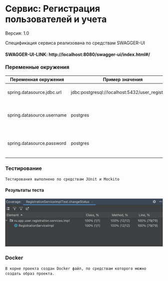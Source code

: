 # Сервис:  Регистрация пользователей и учета


Версия: 1.0

Спецификация сервиса реализована по средствам SWAGGER-UI
#### SWAGGER-UI-LINK: http://localhost:8080/swagger-ui/index.html#/


### Переменные окружения

| Переменная окружения       | Пример значения                                    | Описание                                 |
|----------------------------|----------------------------------------------------|------------------------------------------|
| spring.datasource.jdbc.url | jdbc:postgresql://localhost:5432/user_registration | JDBC строка подключения к PG             |
| spring.datasource.username | postgres                                           | Имя пользователя для подключения к БД    |
| spring.datasource.password | postgres                                           | Пароль пользователя для подключения к БД | 


### Тестирование

    Тестирования выполнено по средствам JUnit и Mockito

#### Результаты теста   
![img.png](img.png)

### Docker
    
    В корне проекта создан Docker файл, по средствам которого можно создать образ проекта.
